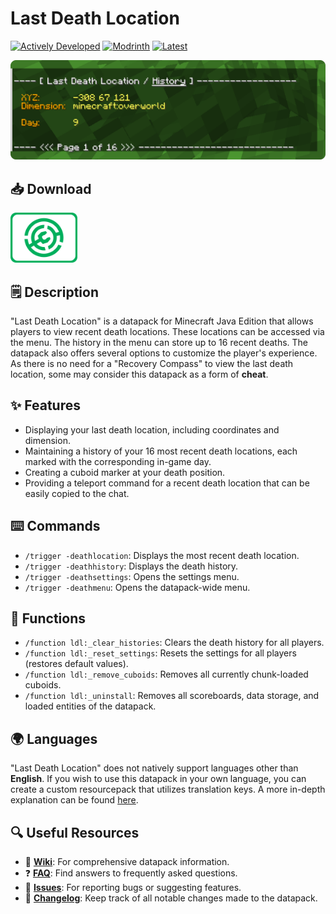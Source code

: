# Last Death Location
[![Actively Developed](https://img.shields.io/badge/status-actively_developed-brightgreen?style=for-the-badge)](https://github.com/fixyldev/fixyldev/blob/main/STATUS.md#actively-developed)
[![Modrinth](https://img.shields.io/modrinth/dt/zQj6JND7?style=for-the-badge&logo=modrinth&labelColor=gray&color=00af5c&label)](https://modrinth.com/datapack/last-death-location)
[![Latest](https://img.shields.io/modrinth/game-versions/zQj6JND7?style=for-the-badge&label=latest)](https://modrinth.com/datapack/last-death-location/versions)

[![Banner](images/banner.webp)](https://modrinth.com/datapack/last-death-location)

## 📥 Download
[<img src="https://github.com/fixyldev/fixyldev/blob/main/download/modrinth.svg" height="80">](https://modrinth.com/datapack/last-death-location)

## 🗒️ Description
"Last Death Location" is a datapack for Minecraft Java Edition that allows players to view recent death locations. These locations can be accessed via the menu. The history in the menu can store up to 16 recent deaths. The datapack also offers several options to customize the player's experience. As there is no need for a "Recovery Compass" to view the last death location, some may consider this datapack as a form of **cheat**.

## ✨ Features
- Displaying your last death location, including coordinates and dimension.
- Maintaining a history of your 16 most recent death locations, each marked with the corresponding in-game day.
- Creating a cuboid marker at your death position.
- Providing a teleport command for a recent death location that can be easily copied to the chat.

## ⌨️ Commands
- `/trigger -deathlocation`: Displays the most recent death location.
- `/trigger -deathhistory`: Displays the death history.
- `/trigger -deathsettings`: Opens the settings menu.
- `/trigger -deathmenu`: Opens the datapack-wide menu.

## 🚀 Functions
- `/function ldl:_clear_histories`: Clears the death history for all players.
- `/function ldl:_reset_settings`: Resets the settings for all players (restores default values).
- `/function ldl:_remove_cuboids`: Removes all currently chunk-loaded cuboids.
- `/function ldl:_uninstall`: Removes all scoreboards, data storage, and loaded entities of the datapack.

## 🌍 Languages
"Last Death Location" does not natively support languages other than **English**. If you wish to use this datapack in your own language, you can create a custom resourcepack that utilizes translation keys. A more in-depth explanation can be found [here](https://github.com/fixyldev/LastDeathLocation/wiki/Languages).

## 🔍 Useful Resources
- 📖 [**Wiki**](https://github.com/fixyldev/LastDeathLocation/wiki): For comprehensive datapack information.
- ❓ [**FAQ**](https://github.com/fixyldev/LastDeathLocation/wiki/FAQ): Find answers to frequently asked questions.
- 🐛 [**Issues**](https://github.com/fixyldev/LastDeathLocation/issues): For reporting bugs or suggesting features.
- 📝 [**Changelog**](https://modrinth.com/datapack/last-death-location/changelog): Keep track of all notable changes made to the datapack.
